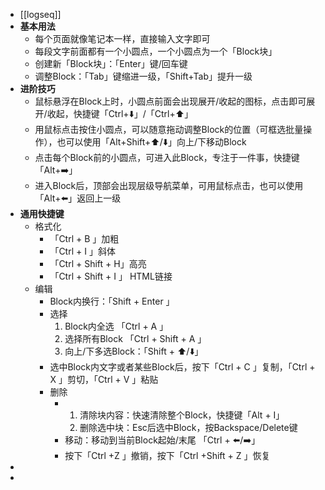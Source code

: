- [[logseq]]
- **基本用法**
	- 每个页面就像笔记本一样，直接输入文字即可
	- 每段文字前面都有一个小圆点，一个小圆点为一个「Block块」
	- 创建新「Block块」：「Enter」键/回车键
	- 调整Block：「Tab」键缩进一级，「Shift+Tab」提升一级
- **进阶技巧**
	- 鼠标悬浮在Block上时，小圆点前面会出现展开/收起的图标，点击即可展开/收起，快捷键「Ctrl+⬇️」/「Ctrl+⬆️」
	- 用鼠标点击按住小圆点，可以随意拖动调整Block的位置（可框选批量操作），也可以使用「Alt+Shift+⬆️/⬇️」向上/下移动Block
	- 点击每个Block前的小圆点，可进入此Block，专注于一件事，快捷键「Alt+➡️」
	- 进入Block后，顶部会出现层级导航菜单，可用鼠标点击，也可以使用「Alt+⬅️」返回上一级
- **通用快捷键**
	- 格式化
		- 「Ctrl + B 」加粗
		- 「Ctrl + I 」斜体
		- 「Ctrl + Shift + H」高亮
		- 「Ctrl + Shift + I 」 HTML链接
	- 编辑
		- Block内换行：「Shift + Enter 」
		- 选择
		  1. Block内全选 「Ctrl + A 」
		  2. 选择所有Block 「Ctrl + Shift + A 」
		  3. 向上/下多选Block：「Shift + ⬆️/⬇️」
		- 选中Block内文字或者某些Block后，按下「Ctrl + C 」复制，「Ctrl + X 」剪切，「Ctrl + V 」粘贴
		- 删除
			- 1. 清除块内容：快速清除整个Block，快捷键「Alt + I」
			  2. 删除选中块：Esc后选中Block，按Backspace/Delete键
			- 移动：移动到当前Block起始/末尾 「Ctrl + ⬅️/➡️」
			- 按下「Ctrl +Z 」撤销，按下「Ctrl +Shift + Z 」恢复
-
-